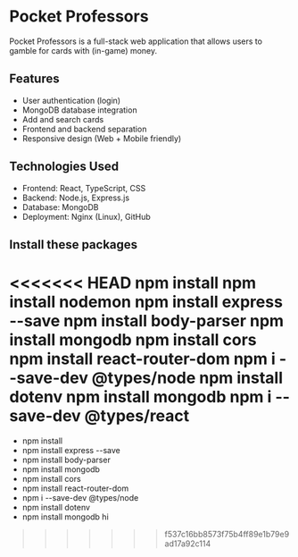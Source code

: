 # Pocket Professors

Pocket Professors is a full-stack web application that allows users to gamble for cards with (in-game) money.

##  Features

- User authentication (login)
- MongoDB database integration
- Add and search cards
- Frontend and backend separation
- Responsive design (Web + Mobile friendly)

##  Technologies Used

- Frontend: React, TypeScript, CSS
- Backend: Node.js, Express.js
- Database: MongoDB
- Deployment: Nginx (Linux), GitHub

## Install these packages
<<<<<<< HEAD
npm install
npm install nodemon
npm install express --save
npm install body-parser
npm install mongodb
npm install cors
npm install react-router-dom
npm i --save-dev @types/node
npm install dotenv
npm install mongodb
npm i --save-dev @types/react
=======
- npm install
- npm install express --save
- npm install body-parser
- npm install mongodb
- npm install cors
- npm install react-router-dom
- npm i --save-dev @types/node
- npm install dotenv
- npm install mongodb
hi
>>>>>>> f537c16bb8573f75b4ff89e1b79e9ad17a92c114
